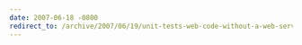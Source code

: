 ```yaml
---
date: 2007-06-18 -0800
redirect_to: /archive/2007/06/19/unit-tests-web-code-without-a-web-server-using-httpsimulator.aspx/
---
```

